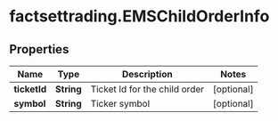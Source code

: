 # factsettrading.EMSChildOrderInfo

## Properties

Name | Type | Description | Notes
------------ | ------------- | ------------- | -------------
**ticketId** | **String** | Ticket Id for the child order | [optional] 
**symbol** | **String** | Ticker symbol | [optional] 


